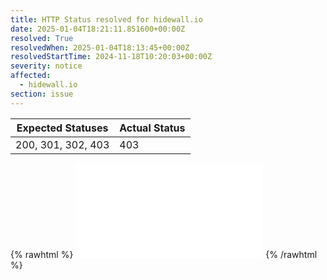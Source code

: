 ```yaml
---
title: HTTP Status resolved for hidewall.io
date: 2025-01-04T18:21:11.851600+00:00Z
resolved: True
resolvedWhen: 2025-01-04T18:13:45+00:00Z
resolvedStartTime: 2024-11-18T10:20:03+00:00Z
severity: notice
affected:
  - hidewall.io
section: issue
---
```


| Expected Statuses | Actual Status  |
|-------------------|----------------|
| 200, 301, 302, 403 | 403 |


{% rawhtml %}
<embed src="./hidewall.io-http.html" type="text/html">
{% /rawhtml %}